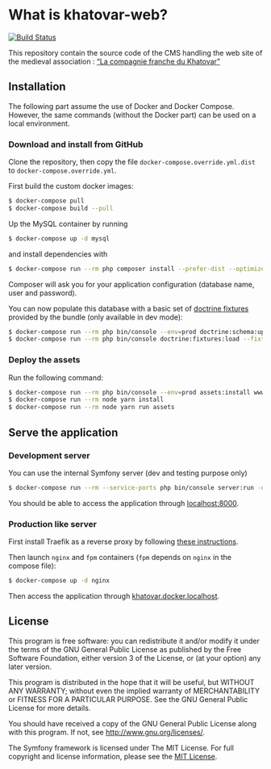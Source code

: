 # What is khatovar-web?

[![Build Status](https://travis-ci.org/damien-carcel/khatovar-web.svg?branch=master)](https://travis-ci.org/damien-carcel/khatovar-web)

This repository contain the source code of the CMS handling the web site of the medieval association : [“La compagnie franche du Khatovar”](http://www.compagniefranchedukhatovar.fr/)

## Installation

The following part assume the use of Docker and Docker Compose. However, the same commands (without the Docker part) can be used on a local environment.

### Download and install from GitHub

Clone the repository, then copy the file `docker-compose.override.yml.dist` to `docker-compose.override.yml`.

First build the custom docker images:
```bash
$ docker-compose pull
$ docker-compose build --pull
```

Up the MySQL container by running 

```bash
$ docker-compose up -d mysql
```

and install dependencies with

```bash
$ docker-compose run --rm php composer install --prefer-dist --optimize-autoloader
```

Composer will ask you for your application configuration (database name, user and password).

You can now populate this database with a basic set of [doctrine fixtures](https://symfony.com/doc/current/bundles/DoctrineFixturesBundle/index.html) provided by the bundle (only available in dev mode):

```bash
$ docker-compose run --rm php bin/console --env=prod doctrine:schema:update --force
$ docker-compose run --rm php bin/console doctrine:fixtures:load --fixtures=tests/fixtures/ORM/LoadUserData.php
```

### Deploy the assets

Run the following command:

```bash
$ docker-compose run --rm php bin/console --env=prod assets:install www --symlink --relative
$ docker-compose run --rm node yarn install
$ docker-compose run --rm node yarn run assets
```

## Serve the application

### Development server

You can use the internal Symfony server (dev and testing purpose only)
```bash
$ docker-compose run --rm --service-ports php bin/console server:run -d www 0.0.0.0:8000
```

You should be able to access the application through [localhost:8000](http://localhost:8000).

### Production like server

First install Traefik as a reverse proxy by following [these instructions](https://github.com/damien-carcel/traefik-as-local-reverse-proxy).

Then launch `nginx` and `fpm` containers (`fpm` depends on `nginx` in the compose file):
```bash
$ docker-compose up -d nginx
```

Then access the application through [khatovar.docker.localhost](http://khatovar.docker.localhost).

## License

This program is free software: you can redistribute it and/or modify it under the terms of the GNU General Public License as published by the Free Software Foundation, either version 3 of the License, or (at your option) any later version.

This program is distributed in the hope that it will be useful, but WITHOUT ANY WARRANTY; without even the implied warranty of MERCHANTABILITY or FITNESS FOR A PARTICULAR PURPOSE.  See the GNU General Public License for more details.

You should have received a copy of the GNU General Public License along with this program.  If not, see <http://www.gnu.org/licenses/>.

The Symfony framework is licensed under The MIT License. For full copyright and license information, please see the [MIT License](http://www.opensource.org/licenses/mit-license.php).
